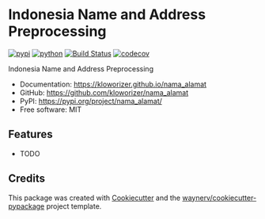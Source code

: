# Indonesia Name and Address Preprocessing


[![pypi](https://img.shields.io/pypi/v/nama_alamat.svg)](https://pypi.org/project/nama_alamat/)
[![python](https://img.shields.io/pypi/pyversions/nama_alamat.svg)](https://pypi.org/project/nama_alamat/)
[![Build Status](https://github.com/kloworizer/nama_alamat/actions/workflows/dev.yml/badge.svg)](https://github.com/kloworizer/nama_alamat/actions/workflows/dev.yml)
[![codecov](https://codecov.io/gh/kloworizer/nama_alamat/branch/main/graphs/badge.svg)](https://codecov.io/github/kloworizer/nama_alamat)



Indonesia Name and Address Preprocessing


* Documentation: <https://kloworizer.github.io/nama_alamat>
* GitHub: <https://github.com/kloworizer/nama_alamat>
* PyPI: <https://pypi.org/project/nama_alamat/>
* Free software: MIT


## Features

* TODO

## Credits

This package was created with [Cookiecutter](https://github.com/audreyr/cookiecutter) and the [waynerv/cookiecutter-pypackage](https://github.com/waynerv/cookiecutter-pypackage) project template.
